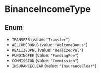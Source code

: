 # BinanceIncomeType

## Enum

* `TRANSFER` (value: `"Transfer"`)
* `WELCOMEBONUS` (value: `"WelcomeBonus"`)
* `REALIZEDPNL` (value: `"RealizedPnl"`)
* `FUNDINGFEE` (value: `"FundingFee"`)
* `COMMISSION` (value: `"Commission"`)
* `INSURANCECLEAR` (value: `"InsuranceClear"`)
